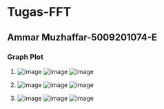 # Tugas-FFT
## Ammar Muzhaffar-5009201074-E

### Graph Plot
1. ![image](https://github.com/ammarmuzhaffar/Tugas-FFT/assets/144768352/cebae16c-83f4-4a8c-bd7a-0a0a9fdbc79b) ![image](https://github.com/ammarmuzhaffar/Tugas-FFT/assets/144768352/3ce126c3-6fe2-43ea-a916-4eb968d7f678) ![image](https://github.com/ammarmuzhaffar/Tugas-FFT/assets/144768352/b338b928-f8ed-4a2c-a88c-8dc7283eee81)

2. ![image](https://github.com/ammarmuzhaffar/Tugas-FFT/assets/144768352/feb1e42c-41f9-4b0e-91fe-64bdb1247154) ![image](https://github.com/ammarmuzhaffar/Tugas-FFT/assets/144768352/e7ab3253-8ac4-480d-9f39-7a2df2186fc5) ![image](https://github.com/ammarmuzhaffar/Tugas-FFT/assets/144768352/a296dbd6-188e-4293-8f0d-0194579d68c4)

3. ![image](https://github.com/ammarmuzhaffar/Tugas-FFT/assets/144768352/6020fe03-4a5a-424f-8dc7-85cadd0ccb6c) ![image](https://github.com/ammarmuzhaffar/Tugas-FFT/assets/144768352/8ef3ea67-4104-4e72-b472-c3c90fb3a7c9) ![image](https://github.com/ammarmuzhaffar/Tugas-FFT/assets/144768352/1a134816-819a-468b-b3e1-4bbc3348d366)






